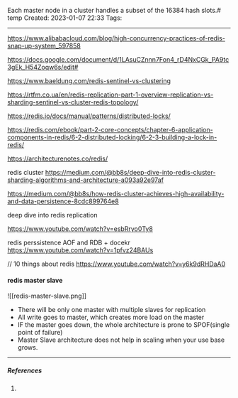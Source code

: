 Each master node in a cluster handles a subset of the 16384 hash slots.# temp
Created: 2023-01-07 22:33
Tags: 
____
https://www.alibabacloud.com/blog/high-concurrency-practices-of-redis-snap-up-system_597858

https://docs.google.com/document/d/1LAsuCZnnn7Fon4_rD4NxCGk_PA9tc3gEk_H54Zoqw6s/edit#

https://www.baeldung.com/redis-sentinel-vs-clustering


https://rtfm.co.ua/en/redis-replication-part-1-overview-replication-vs-sharding-sentinel-vs-cluster-redis-topology/

https://redis.io/docs/manual/patterns/distributed-locks/

https://redis.com/ebook/part-2-core-concepts/chapter-6-application-components-in-redis/6-2-distributed-locking/6-2-3-building-a-lock-in-redis/

https://architecturenotes.co/redis/

redis cluster 
https://medium.com/@bb8s/deep-dive-into-redis-cluster-sharding-algorithms-and-architecture-a093a92e97af


https://medium.com/@bb8s/how-redis-cluster-achieves-high-availability-and-data-persistence-8cdc899764e8


deep dive into redis replication

https://www.youtube.com/watch?v=esbRryo0Ty8



redis perssistence AOF and RDB + docekr
https://www.youtube.com/watch?v=1pfvz24BAUs


// 10 things about redis
https://www.youtube.com/watch?v=y6k9dRHDaA0

#### redis master slave

![[redis-master-slave.png]]

* There will be only one master with multiple slaves for replication
* All write goes to master, which creates more load on the master
* IF the master goes down, the whole architecture is prone to SPOF(single point of failure)
* Master Slave architecture does not help in scaling when your use base grows.




_____
##### References
1.

